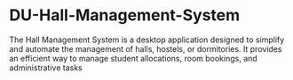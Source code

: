 # DU-Hall-Management-System
The Hall Management System is a desktop application designed to simplify and automate the management of halls, hostels, or dormitories. It provides an efficient way to manage student allocations, room bookings, and administrative tasks

